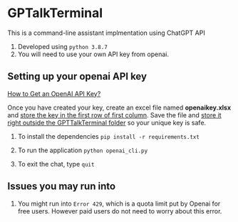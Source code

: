 # GPTalkTerminal
This is a command-line assistant implmentation using ChatGPT API

1. Developed using `python 3.8.7`
2. You will need to use your own API key from openai.

## Setting up your openai API key
[How to Get an OpenAI API Key?](https://www.howtogeek.com/885918/how-to-get-an-openai-api-key/)

Once you have created your key, create an excel file named **openaikey.xlsx** and <u>store the key in the first row of first column</u>. Save the file and <u>store it right outside the GPTTalkTerminal folder</u> so your unique key is safe.

1. To install the dependencies
`pip install -r requirements.txt`

2. To run the application
`python openai_cli.py`

3. To exit the chat, type `quit`


## Issues you may run into

1. You might run into `Error 429`, which is a quota limit put by Openai for free users. However paid users do not need to worry about this error.
